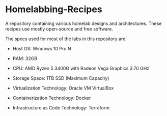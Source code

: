 # Homelabbing-Recipes

A repository containing various homelab designs and architectures. These recipes use mostly open-source and free software.

The specs used for most of the labs in this repository are:

- Host OS: Windows 10 Pro N

- RAM: 32GB

- CPU: AMD Ryzen 5 3400G with Radeon Vega Graphics       3.70 GHz

- Storage Space: 1TB SSD (Maximum Capacity)

- Virtualization Technology: Oracle VM VirtualBox

- Containerization Technology: Docker

- Infrastructure as Code Technology: Terraform
